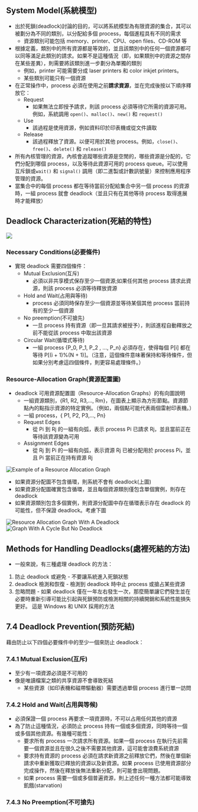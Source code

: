 ## System Model(系統模型)
- 出於死鎖(deadlock)討論的目的，可以將系統模型為有限資源的集合，其可以被劃分為不同的類別，以分配給多個 process，每個進程具有不同的需求
  - 資源類別可能包括 memory、printer、CPU、open files、CD-ROM 等
- 根據定義，類別中的所有資源都是等效的，並且該類別中的任何一個資源都可以同等滿足此類別的請求。如果不是這種情況（即，如果類別中的資源之間存在某些差異），則需要將該類別進一步劃分為單獨的類別
  - 例如，printer 可能需要分成 laser printers 和 color inkjet printers。
  - 某些類別可能只有一個資源
- 在正常操作中，process 必須在使用之前**請求資源**，並在完成後按以下順序釋放它：
  - Request
    - 如果無法立即授予請求，則該 process 必須等待它所需的資源可用。例如，系統調用 `open()`、`malloc()`、`new()` 和 `request()`
  - Use
    - 該過程是使用資源，例如資料印於印表機或從文件讀取
  - Release 
    - 該過程釋放了資源。以便可用於其他 process。例如，`close()`、`free()`、`delete()` 和 `release()`
- 所有內核管理的資源，內核會追蹤哪些資源是空閒的，哪些資源是分配的，它們分配到哪個 process，以及等待此資源可用的 process queue。可以使用互斥鎖或`wait()` 和 `signal()` 調用（即二進製或計數訊號量）來控制應用程序管理的資源。
- 當集合中的每個 process 都在等待當前分配給集合中另一個 process 的資源時，一組 process 就會 deadlock（並且只有在其他等待 process 取得進展時才能釋放）

## Deadlock Characterization(死結的特性)

![](https://i.imgur.com/hulFGUG.jpg)

### Necessary Conditions(必要條件)

- 實現 deadlock 需要四個條件：
  - Mutual Exclusion(互斥)
    - 必須以非共享模式保存至少一個資源;如果任何其他 process 請求此資源，則該 process 必須等待釋放資源
  - Hold and Wait(占用與等待)
    - process 必須同時保存至少一個資源並等待某個其他 process 當前持有的至少一個資源
  - No preemption(不可搶先)
    - 一旦 process 持有資源（即一旦其請求被授予），則該進程自動釋放之前不能從該 process 中取出該資源
  - Circular Wait(循環式等待)
    - 一組 process {P_0, P_1, P_2 , ..., P_n} 必須存在，使得每個 P[i] 都在等待 P[(i + 1)%(N + 1)]。（注意，這個條件意味著保持和等待條件，但如果分別考慮這四個條件，則更容易處理條件。）
    
### Resource-Allocation Graph(資源配置圖)
- deadlock 可用資源配置圖（Resource-Allocation Graphs）的有向圖說明
  - 一組資源類別，{R1, R2, R3,..., Rm}，在圖表上顯示為方形節點。資源節點內的點指示資源的特定實例。（例如，兩個點可能代表兩個雷射印表機。）
  - 一組 process，{ P1, P2, P3,..., Pn}
  - Request Edges
    - 從 Pi 到 Rj 的一組有向弧，表示 process Pi 已請求 Rj，並且當前正在等待該資源變為可用
  - Assignment Edges 
    - 從 Rj 到 Pi 的一組有向弧，表示資源 Rj 已被分配用於 process Pi，並且 Pi 當前正在持有資源 Rj

![](https://i.imgur.com/xavaJnu.png "Example of a Resource Allocation Graph")

- 如果資源分配圖不包含循環，則系統不會有 deadlock(上圖)
- 如果資源分配圖確實包含循環，並且每個資源類別僅包含單個實例，則存在 deadlock
- 如果資源類別包含多個實例，則資源分配圖中存在循環表示存在 deadlock 的可能性，但不保證 deadlock。考慮下圖

![](https://i.imgur.com/I0yYqmx.png "Resource Allocation Graph With A Deadlock")
![](https://i.imgur.com/OAyHhnl.png "Graph With A Cycle But No Deadlock")

## Methods for Handling Deadlocks(處裡死結的方法)
- 一般來說，有三種處理 deadlock 的方法：
1. 防止 deadlock 或避免 - 不要讓系統進入死鎖狀態
2. deadlock 檢測和恢復 - 檢測到 deadlock 時中止 process 或搶占某些資源
3. 忽略問題 - 如果 deadlock 僅在一年左右發生一次，那麼簡單讓它們發生並在必要時重新引導可能比引起與死鎖預防或檢測相關的持續開銷和系統性能損失更好。 這是 Windows 和 UNIX 採用的方法

## 7.4 Deadlock Prevention(預防死結)
藉由防止以下四個必要條件中的至少一個來防止 deadlock：

### 7.4.1 Mutual Exclusion(互斥)
- 至少有一項資源必須是不可用的
- 像是唯讀檔案之類的共享資源不會導致死結
  - 某些資源（如印表機和磁帶驅動器）需要透過單個 process 進行單一訪問
  
### 7.4.2 Hold and Wait(占用與等候)
- 必須保證一個 process 再要求一項資源時，不可以占用任何其他的資源
- 為了防止這種情況，必須防止 process 持有一個或多個資源，同時等待一個或多個其他資源。有幾種可能性：
  - 要求所有 process 一次請求所有資源。如果一個 process 在執行先前需要一個資源並且在很久之後不需要其他資源，這可能會浪費系統資源
  - 要求持有資源的 process 必須在請求新資源之前釋放它們，然後在單個新請求中重新獲取已釋放的資源以及新資源。如果 process 已使用資源部分完成操作，然後在釋放後無法重新分配，則可能會出現問題。
  - 如果 process 需要一個或多個普遍資源，則上述任何一種方法都可能導致飢餓(starvation)

### 7.4.3 No Preemption(不可搶先)
